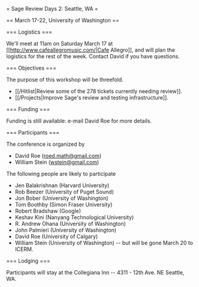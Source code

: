 = Sage Review Days 2: Seattle, WA =

== March 17-22, University of Washington ==

=== Logistics ===

We'll meet at 11am on Saturday March 17 at [[http://www.cafeallegromusic.com/|Cafe Allegro]], and will plan the logistics for the rest of the week.  Contact David if you have questions.

=== Objectives ===

The purpose of this workshop will be threefold.

 * [[/Hitlist|Review some of the 278 tickets currently needing review]].
 * [[/Projects|Improve Sage's review and testing infrastructure]].

=== Funding ===

Funding is still available: e-mail David Roe for more details.

=== Participants ===

The conference is organized by

 * David Roe (roed.math@gmail.com)
 * William Stein (wstein@gmail.com)

The following people are likely to participate

 * Jen Balakrishnan (Harvard University)
 * Rob Beezer (University of Puget Sound)
 * Jon Bober (University of Washington)
 * Tom Boothby (Simon Fraser University)
 * Robert Bradshaw (Google)
 * Keshav Kini (Nanyang Technological University)
 * R. Andrew Ohana (University of Washington)
 * John Palmieri (University of Washington)
 * David Roe (University of Calgary)
 * William Stein (University of Washington) -- but will be gone March 20 to ICERM.

=== Lodging ===

Participants will stay at the Collegiana Inn -- 4311 - 12th Ave. NE Seattle, WA.
